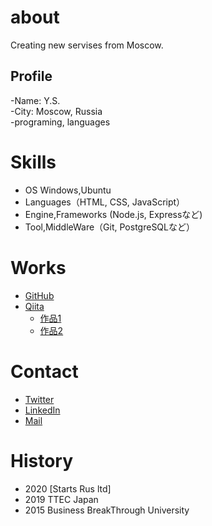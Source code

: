 # about 
Creating new servises from Moscow.

## Profile
-Name: Y.S.  
-City: Moscow, Russia  
-programing, languages  

# Skills
- OS Windows,Ubuntu
- Languages（HTML, CSS, JavaScript）
- Engine,Frameworks (Node.js, Expressなど)
- Tool,MiddleWare（Git, PostgreSQLなど）

# Works
- [GitHub](https://tyulenin.github.io/)
- [Qiita](QiitaのURL)
  - [作品1](http://russia-ryugaku.ru/)
  - [作品2](https://www.moscowguide411.com/)

# Contact

- [Twitter](TwitterプロフィールのURL)
- [LinkedIn](LinkedInプロフィールのURL)
- [Mail](mailto:メールアドレス)

# History
- 2020 [Starts Rus ltd]
- 2019 TTEC Japan 
- 2015 Business BreakThrough University

